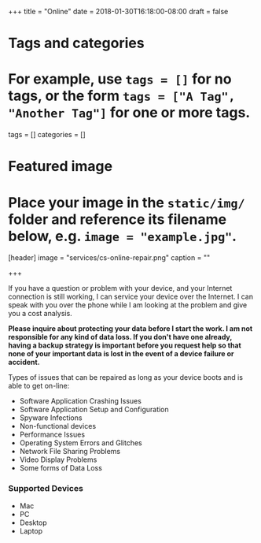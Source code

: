 +++
title = "Online"
date = 2018-01-30T16:18:00-08:00
draft = false

# Tags and categories
# For example, use `tags = []` for no tags, or the form `tags = ["A Tag", "Another Tag"]` for one or more tags.
tags = []
categories = []

# Featured image
# Place your image in the `static/img/` folder and reference its filename below, e.g. `image = "example.jpg"`.
[header]
image = "services/cs-online-repair.png"
caption = ""

+++

If you have a question or problem with your device, and your Internet connection is still working, I can service your device over the Internet. I can speak with you over the phone while I am looking at the problem and give you a cost analysis.
<!--more-->

<p><b>Please inquire about protecting your data before I start the work. I am not responsible for any kind of data loss.  If you don't have one already, having a backup strategy is important before you request help so that none of your important data is lost in the event of a device failure or accident.</b></p>

<p>Types of issues that can be repaired as long as your device boots and is able to get on-line:</p>
<ul>
<li>Software Application Crashing Issues</li>
<li>Software Application Setup and Configuration</li>
<li>Spyware Infections</li>
<li>Non-functional devices</li>
<li>Performance Issues</li>
<li>Operating System Errors and Glitches</li>
<li>Network File Sharing Problems</li>
<li>Video Display Problems</li>
<li>Some forms of Data Loss</li>
</ul>

<h3>Supported Devices</h3>
<ul>
	<li>Mac</li>
	<li>PC</li>
	<li>Desktop</li>
	<li>Laptop</li>
</ul>